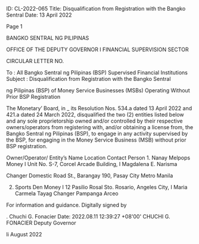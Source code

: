 ID: CL-2022-065
Title: Disqualification from Registration with the Bangko Sentral
Date: 13 April 2022

Page 1

BANGKO SENTRAL NG PILIPINAS

OFFICE OF THE DEPUTY GOVERNOR I FINANCIAL SUPERVISION SECTOR

CIRCULAR LETTER NO.

To : All Bangko Sentral ng Pilipinas (BSP) Supervised Financial Institutions Subject : Disqualification from Registration with the Bangko Sentral

ng Pilipinas (BSP) of Money Service Businesses (MSBs) Operating Without Prior BSP Registration

The Monetary’ Board, in _ its Resolution Nos. 534.a dated 13 April 2022 and 421.a dated 24 March 2022, disqualified the two (2) entities listed below and any sole proprietorship owned and/or controlled by their respective owners/operators from registering with, and/or obtaining a license from, the Bangko Sentral ng Pilipinas (BSP), to engage in any activity supervised by the BSP, for engaging in the Money Service Business (MSB) without prior BSP registration.

Owner/Operator/ Entity’s Name Location Contact Person 1. Nanay Melpops Money I Unit No. S-7, Corcel Arcade Building, I Magdalena E. Narisma

Changer Domestic Road St., Barangay 190, Pasay City Metro Manila

2. Sports Den Money I 12 Pasilio Rosal Sto. Rosario, Angeles City, I Maria Carmela Tayag Changer Pampanga Arceo

For information and guidance. Digitally signed by

. Chuchi G. Fonacier Date: 2022.08.11 12:39:27 +08'00' CHUCHI G. FONACIER Deputy Governor

li August 2022
